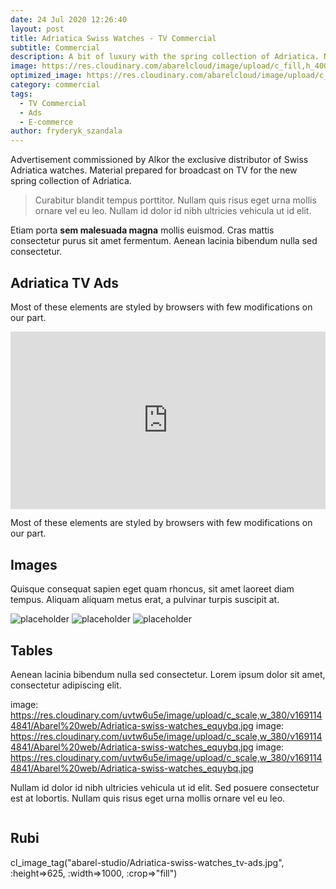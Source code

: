 ```yaml
---
date: 24 Jul 2020 12:26:40
layout: post
title: Adriatica Swiss Watches - TV Commercial
subtitle: Commercial
description: A bit of luxury with the spring collection of Adriatica. New advertising spot for a women's collection of Adriatica Swiss Watches.
image: https://res.cloudinary.com/abarelcloud/image/upload/c_fill,h_400,w_800/v1691148213/abarel-studio/Adriatica-swiss-watches_tv-ads.jpg
optimized_image: https://res.cloudinary.com/abarelcloud/image/upload/c_fill,h_200,w_400/v1691148213/abarel-studio/Adriatica-swiss-watches_tv-ads.jpg
category: commercial
tags:
  - TV Commercial
  - Ads
  - E-commerce
author: fryderyk_szandala
---
```

Advertisement commissioned by Alkor the exclusive distributor of Swiss Adriatica watches. Material prepared for broadcast on TV for the new spring collection of Adriatica. 

> Curabitur blandit tempus porttitor. Nullam quis risus eget urna mollis ornare vel eu leo. Nullam id dolor id nibh ultricies vehicula ut id elit.

Etiam porta **sem malesuada magna** mollis  euismod. Cras mattis consectetur purus sit amet fermentum. Aenean lacinia bibendum nulla sed consectetur.

<!--page-->

## Adriatica TV Ads

Most of these elements are styled by browsers with few modifications on our part.

<div style="padding:56.25% 0 0 0;position:relative;"><iframe src="https://player.vimeo.com/video/440319777?badge=0&amp;autopause=0&amp;player_id=0&amp;app_id=58479" frameborder="0" allow="autoplay; fullscreen; picture-in-picture" allowfullscreen style="position:absolute;top:0;left:0;width:100%;height:100%;" title="Adriatica A3732"></iframe></div><script src="https://player.vimeo.com/api/player.js"></script>


Most of these elements are styled by browsers with few modifications on our part.


## Images

Quisque consequat sapien eget quam rhoncus, sit amet laoreet diam tempus. Aliquam aliquam metus erat, a pulvinar turpis suscipit at.

![placeholder](https://placehold.it/800x400 "Large example image")
![placeholder](https://placehold.it/400x200 "Medium example image")
![placeholder](https://placehold.it/200x200 "Small example image")

## Tables

Aenean lacinia bibendum nulla sed consectetur. Lorem ipsum dolor sit amet, consectetur adipiscing elit.

image: https://res.cloudinary.com/uvtw6u5e/image/upload/c_scale,w_380/v1691144841/Abarel%20web/Adriatica-swiss-watches_equybq.jpg
image: https://res.cloudinary.com/uvtw6u5e/image/upload/c_scale,w_380/v1691144841/Abarel%20web/Adriatica-swiss-watches_equybq.jpg
image: https://res.cloudinary.com/uvtw6u5e/image/upload/c_scale,w_380/v1691144841/Abarel%20web/Adriatica-swiss-watches_equybq.jpg

Nullam id dolor id nibh ultricies vehicula ut id elit. Sed posuere consectetur est at lobortis. Nullam quis risus eget urna mollis ornare vel eu leo.





<Image publicId="abarel-studio/Adriatica-swiss-watches_tv-ads.jpg" >
  <Transformation height="675" width="1200" crop="fill" />
</Image>


## Rubi
cl_image_tag("abarel-studio/Adriatica-swiss-watches_tv-ads.jpg", :height=>625, :width=>1000, :crop=>"fill")






